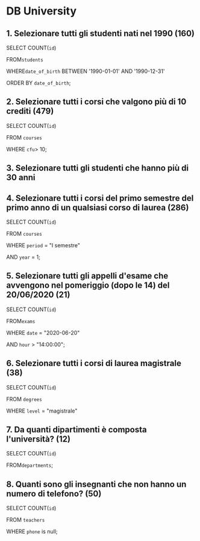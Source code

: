 # DB University 

## 1. Selezionare tutti gli studenti nati nel 1990 (160)

SELECT COUNT(`id`)

FROM`students`

WHERE`date_of_birth` BETWEEN '1990-01-01' AND '1990-12-31'

ORDER BY `date_of_birth`;

## 2. Selezionare tutti i corsi che valgono più di 10 crediti (479)

SELECT COUNT(`id`)

FROM `courses`

WHERE `cfu`> 10;

## 3. Selezionare tutti gli studenti che hanno più di 30 anni

## 4. Selezionare tutti i corsi del primo semestre del primo anno di un qualsiasi corso di laurea (286)

SELECT COUNT(`id`)

FROM `courses`

WHERE `period` = "I semestre"

AND `year` = 1;

## 5. Selezionare tutti gli appelli d'esame che avvengono nel pomeriggio (dopo le 14) del 20/06/2020 (21)

SELECT COUNT(`id`)

FROM`exams`

WHERE `date` = "2020-06-20"

AND `hour` > "14:00:00";

## 6. Selezionare tutti i corsi di laurea magistrale (38)

SELECT COUNT(`id`)

FROM `degrees`

WHERE `level` = "magistrale"

## 7. Da quanti dipartimenti è composta l'università? (12)

SELECT COUNT(`id`)

FROM`departments`;

## 8. Quanti sono gli insegnanti che non hanno un numero di telefono? (50)
SELECT COUNT(`id`)

FROM `teachers`

WHERE `phone` is null;